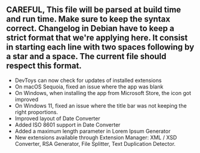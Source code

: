 CAREFUL, This file will be parsed at build time and run time. Make sure to keep the syntax correct.
Changelog in Debian have to keep a strict format that we're applying here. It consist in starting each line
with two spaces following by a star and a space. The current file should respect this format.
---
  * DevToys can now check for updates of installed extensions
  * On macOS Sequoia, fixed an issue where the app was blank
  * On Windows, when installing the app from Microsoft Store, the icon got improved
  * On Windows 11, fixed an issue where the title bar was not keeping the right proportions.
  * Improved layout of Date Converter
  * Added ISO 8601 support in Date Converter
  * Added a maximum length parameter in Lorem Ipsum Generator
  * New extensions available through Extension Manager: XML / XSD Converter, RSA Generator, File Splitter, Text Duplication Detector.